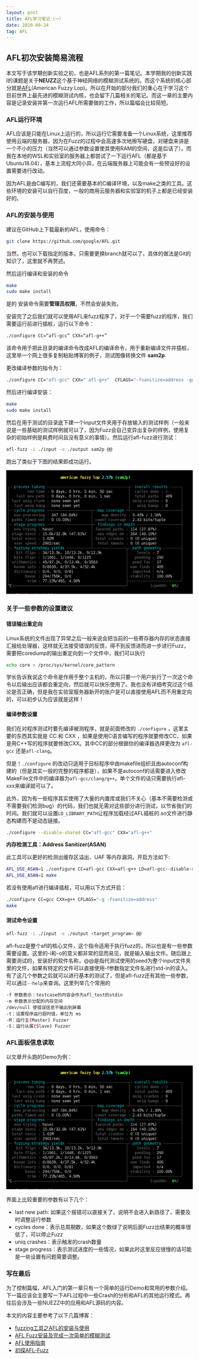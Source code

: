 ```yaml
---
layout: post
title: AFL学习笔记（一）
date: 2020-09-24
tag: AFL
---
```


## AFL初次安装简易流程

本文写于该学期创新实验之初，也是AFL系列的第一篇笔记。本学期我的创新实践I的课题是关于**NEUZZ**这个基于神经网络的模糊测试系统的。而这个系统的核心部分就是[AFL](https://github.com/google/AFL)(American Fuzzy Lop)。所以在开始的部分我们的重心在于学习这个目前世界上最先进的模糊测试内核，也会留下几篇相关的笔记。而这一章的主要内容是记录安装并第一次运行AFL所需要做的工作，所以篇幅会比较简短。

### AFL运行环境

AFL应该是只能在Linux上运行的，所以运行它需要准备一个Linux系统，这里推荐使用云端的服务器，因为在Fuzz的过程中会高速多次地擦写硬盘，对硬盘来讲是一个不小的压力（当然可以通过参数设置使其使用RAM的空间，这是后话了）。而我在本地的WSL和实验室的服务器上都尝试了一下运行AFL（都是基于Ubuntu18.04），基本上流程大同小异，在云端服务器上可能会有一些预设好的设置需要进行改动。

因为AFL是由C编写的，我们还需要基本的C编译环境，以及make之类的工具。这些环境的安装可以自行百度，一般的商用云服务器和实验室的机子上都是已经安装好的。

### AFL的安装与使用

建议在GitHub上下载最新的AFL，使用命令：

```bash
git clone https://github.com/google/AFL.git
```

当然，也可以下载指定的版本，只需要更换branch就可以了，具体的做法是Git的知识了，这里就不再赘述。

然后运行编译和安装的命令

```bash
make
sudo make install
```

是的 安装命令需要**管理员权限**，不然会安装失败。

安装完了之后我们就可以使用AFL来fuzz程序了，对于一个需要fuzz的程序，我们需要运行前进行插桩，运行以下命令：

```bash
./configure CC=“afl-gcc” CXX=“afl-g++”
```

该命令用于把此目录的编译命令改成AFL的编译命令，用于重新编译文件并插桩，这里举一个网上很多复制粘贴博客的例子，测试图像转换文件 **sam2p**

更改编译参数的指令为：

```bash
./configure CC="afl-gcc" CXX=" afl-g++"  CFLAGS="-fsanitize=address -ggdb - fno- omit- frame - pointer - fno- optimize-sibling-calls"  CXXFL AGS="-fsanitize=address -ggdb - fno-omit- frame- pointer - fno-optimize- sibling-caLLs"
```

然后进行编译安装：

```bash
make
sudo make install
```

然后在用于测试的目录底下建一个input文件夹用于存放输入的测试样例（一般来说是一些基础的测试样例就可以了，因为Fuzz会自己变异出复杂的样例，使用复杂的初始样例是耗费时间且没有意义的事情）。然后运行afl-fuzz进行测试：

```bash
afl-fuzz -i ./input -o ./output sam2p @@
```

跑出了类似于下图的结果即成功运行。

![image-20200724110742734](/images/posts/afl/basic_afl.png)

### 关于一些参数的设置建议

#### 错误输出重定向

Linux系统的文件出现了异常之后一般来说会把当前的一些寄存器内存的状态直接汇报给处理器，这样就无法接受错误的反馈，得不到反馈进而进一步进行Fuzz，需要把coredump的输出重定向到一个文件中，我们可以执行

```bash
echo core > /proc/sys/kernel/core_pattern
```

学长告诉我说这个命令是作用于整个主机的，所以只要一个用户执行了一次这个命令以后输出应该都会重定向，然后就可以快乐使用了。我也没有详细考究过这个结论是否正确，但是我在实验室服务器新开的账户是可以直接使用AFL而不用重定向的，可以初步认为应该就是这样！

#### 编译参数设置

我们在对程序测试时要先编译被测程序，就是前面修改的 `./configure` ，这里主要的东西其实就是 CC 和 CXX ，如果是使用C语言编写的程序就要修改CC，如果是用C++写的程序就要修改CXX。其中CC的部分根据你的编译器选择更改为 `afl-gcc` 还是`afl-clang`。

但是！`./configure` 的改动只适用于目标程序中由makefile组织且由autoconf构建的（但是其实一般的完整的程序都是），如果不是autoconf的话需要进入修改MakeFile文件中的编译器为`afl-gcc/clang/g++`。单个文件的话只需要执行afl-xxx来编译就可以了。

此外，因为有一些程序其实使用了大量的内置库或我们不关心（基本不需要检测或不需要我们检测bug）的代码，我们也就无需对这些部分进行测试，以节省我们的时间。我们就可以设置`LD_LIBRARY_PATH`让程序加载经过AFL插桩的.so文件进行静态构建而不是动态链接。

```bash
./configure --disable-shared CC="afl-gcc" CXX="afl-g++"
```

**内存检测工具：Address Sanitizer(ASAN)**

此工具可以更好的检测出缓存区溢出、UAF 等内存漏洞，开启方法如下:

```bash
AFL_USE_ASAN=1 ./configure CC=afl-gcc CXX=afl-g++ LD=afl-gcc--disable-shared
AFL_USE_ASAN=1 make
```

若没有使用afl进行编译插桩，可以用以下方式开启：

```bash
./configure CC=gcc CXX=g++ CFLAGS="-g -fsanitize=address"
make
```

#### 测试命令设置

```bash
afl-fuzz -i ./input -o ./output <target_program> @@
```

​	afl-fuzz是整个afl的核心文件，这个指令适用于执行fuzz的，所以也是有一些参数需要设置。这里的-i和-o的意义都非常的显而易见，就是输入输出文件。随后跟上需要测试的，安装好的软件名称，@@是指代测试使用的seed为整个input文件夹里的文件，如果有特定的文件可以直接使用-f参数指定文件名进行std-in的读入。有了这几个参数之后就可以进行基本的测试了，但是afl-fuzz还有其他一些参数，可以通过`--help`来查询。这里列举几个常用的

```bash
-f 参数表示：testcase的内容会作为afl_test的stdin
-m 参数表示分配的内存空间
/dev/null 使错误信息不输出到屏幕
-t：设置程序运行超时值，单位为 ms
-M：运行主(Master) Fuzzer
-S：运行从属(Slave) Fuzzer
```

### AFL面板信息读取

以文章开头跑的Demo为例：

![image-20200724110742734](/images/posts/afl/basic_afl.png)

界面上比较重要的参数有以下几个：

* last new path: 如果这个报错可以直接关了，说明不会进入新路径了，需要及时调整运行参数
* cycles done：表示总周期数，如果这个数绿了说明后面Fuzz出结果的概率很低了，可以停止Fuzz
* uniq crashes：表示触发的crash数量
* stage progress：表示测试进度的一些情况，如果此时这里反应很慢的话可能是一些设置有问题需要调整。

### 写在最后

为了控制篇幅，AFL入门的第一章只有一个简单的运行Demo和常用的参数介绍。下一篇应该会主要写一下AFL过程中一些Crash的分析和AFL的其他运行模式。再往后会涉及一些NUEZZ中的应用和AFL源码的内容。

本文的内容主要参考了以下几篇博客：

* [fuzzing工具之AFL的安装与使用](https://blog.csdn.net/lewyu521/article/details/106883174)
* [AFL Fuzz安装及完成一次简单的模糊测试](https://blog.csdn.net/dengyou1937/article/details/101890303?utm_medium=distribute.pc_relevant.none-task-blog-title-5&spm=1001.2101.3001.4242)
* [AFL使用指南](http://zeroyu.xyz/2019/05/15/how-to-use-afl-fuzz/)
* [初探AFL-Fuzz](https://xz.aliyun.com/t/4314)



